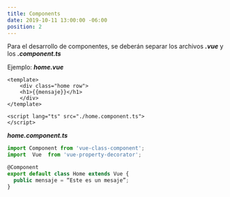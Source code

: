 ```yaml
---
title: Components
date: 2019-10-11 13:00:00 -06:00
position: 2
---
```

  

Para el desarrollo de componentes, se deberán separar los archivos ***.vue*** y los ***.component.ts***  

Ejemplo: ***home.vue***
```vue
<template>
    <div class="home row">
  	<h1>{{mensaje}}</h1>
    </div>
</template>

<script lang="ts" src="./home.component.ts">
</script>

```  
  
***home.component.ts***
```javascript
import Component from 'vue-class-component';
import  Vue  from 'vue-property-decorator';

@Component
export default class Home extends Vue {
  public mensaje = “Este es un mesaje”;
}
```  